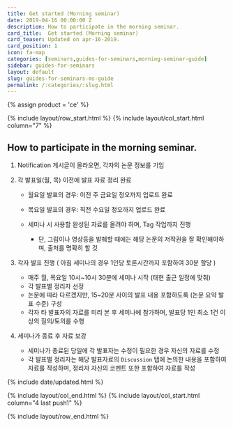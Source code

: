 ```yaml
---
title: Get started (Morning seminar)
date: 2019-04-16 00:00:00 Z
description: How to participate in the morning seminar.
card_title:  Get started (Morning seminar)
card_teaser: Updated on apr-16-2019.
card_position: 1
icon: fa-map
categories: [seminars,guides-for-seminars,morning-seminar-guide]
sidebar: guides-for-seminars
layout: default
slug: guides-for-seminars-ms-guide
permalink: /:categories/:slug.html
---
```


{% assign product = 'ce' %}

{% include layout/row_start.html %}
{% include layout/col_start.html column="7" %}

## How to participate in the morning seminar. 
1. Notification 게시글이 올라오면, 각자의 논문 정보를 기입
2. 각 발표일(월, 목) 이전에 발표 자료 정리 완료

   + 월요일 발표의 경우: 이전 주 금요일 정오까지 업로드 완료
   + 목요일 발표의 경우: 직전 수요일 정오까지 업로드 완료
   + 세미나 시 사용할 완성된 자료를 올려야 하며, Tag 작업까지 진행
   
      + 단, 그림이나 영상등을 발췌할 때에는 해당 논문의 저작권을 잘 확인해야하며, 출처를 명확히 할 것
3. 각자 발표 진행 ( 아침 세미나의 경우 1인당 토론시간까지 포함하여 30분 할당 )

   + 매주 월, 목요일 10시~10시 30분에 세미나 시작 (태현 출근 일정에 맞춰)
   + 각 발표별 정리자 선정
   + 논문에 따라 다르겠지만, 15~20분 사이의 발표 내용 포함하도록 (논문 요약 발표 수준) 구성
   + 각자 타 발표자의 자료를 미리 본 후 세미나에 참가하며, 발표당 1인 최소 1건 이상의 질의/토의를 수행
4. 세미나가 종료 후 자료 보강

   + 세미나가 종료된 당일에 각 발표자는 수정이 필요한 경우 자신의 자료를 수정
   + 각 발표별 정리자는 해당 발표자료의 `Discussion` 탭에 논의한 내용을 포함하여 자료를 작성하며, 정리자 자신의 코멘트 또한 포함하여 자료를 작성


{% include date/updated.html %}

{% include layout/col_end.html %}
{% include layout/col_start.html column="4 last push1" %}

{% include layout/row_end.html %}
